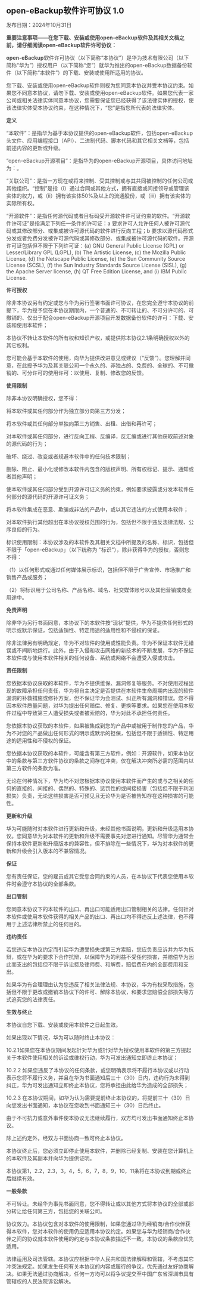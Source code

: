 <strong><span style="font-size:16.0pt;"><span style="color:None">open</span></span></strong><strong><span style="font-size:16.0pt;"><span style="color:None">-</span></span></strong><strong><span style="font-size:16.0pt;"><span style="color:None">e</span></span></strong><strong><span style="font-size:16.0pt;"><span style="color:None">B</span></span></strong><strong><span style="font-size:16.0pt;"><span style="color:None">ackup</span></span></strong><strong><span style="font-size:16.0pt;"><span style="color:None">软件</span></span></strong><strong><span style="font-size:16.0pt;"><span style="color:None">许可协议</span></span></strong><strong><span style="font-size:16.0pt;"><span style="color:None"> </span></span></strong><strong><span style="font-size:16.0pt;"><span style="color:None">1.0</span></span></strong>

<span style="color:494949">发布日期：</span><span style="color:494949">2024</span><span style="color:494949">年</span><span style="color:494949">10</span><span style="color:494949">月</span><span style="color:494949">31</span><span style="color:494949">日</span>

<strong><span style="color:494949">重要注意事项——在您下载、安装或使用</span></strong><strong><span style="color:494949">open-e</span></strong><strong><span style="color:494949">B</span></strong><strong><span style="color:494949">ackup</span></strong><strong><span style="color:494949">软件</span></strong><strong><span style="color:494949">及其相关文档</span></strong><strong><span style="color:494949">之前，请</span></strong><strong><span style="color:494949">仔细</span></strong><strong><span style="color:494949">阅读</span></strong><strong><span style="color:494949">open-e</span></strong><strong><span style="color:494949">B</span></strong><strong><span style="color:494949">ackup</span></strong><strong><span style="color:494949">软件</span></strong><strong><span style="color:494949">许可协议</span></strong><strong><span style="color:494949">：</span></strong>

<strong><span style="color:494949">open-</span></strong><strong><span style="color:494949">e</span></strong><strong><span style="color:494949">B</span></strong><strong><span style="color:494949">ackup</span></strong><span style="color:494949">软件</span><span style="color:494949">许可协议（以下简称</span><span style="color:494949">“</span><span style="color:494949">本协议</span><span style="color:494949">”</span><span style="color:494949">）是</span><span style="color:494949">华为技术有限公司（以下简称</span><span style="color:494949">“</span><span style="color:494949">华为</span><span style="color:494949">”</span><span style="color:494949">）</span><span style="color:494949">授权</span><span style="color:494949">用户（以下简称</span><span style="color:494949">“</span><span style="color:494949">您</span><span style="color:494949">”</span><span style="color:494949">）就</span><span style="color:494949">华为推出的</span><span style="color:494949">open</span><span style="color:494949">-</span><span style="color:494949">e</span><span style="color:494949">B</span><span style="color:494949">ackup</span><span style="color:494949">数据备份软件</span><span style="color:494949">（</span><span style="color:494949">以下简称</span><span style="color:494949">“</span><span style="color:494949">本软件</span><span style="color:494949">”</span><span style="color:494949">）的</span><span style="color:494949">下载</span><span style="color:494949">、</span><span style="color:494949">安装</span><span style="color:494949">或</span><span style="color:494949">使用所</span><span style="color:494949">适用</span><span style="color:494949">的协议。</span>

<span style="color:494949">您下载</span><span style="color:494949">、</span><span style="color:494949">安装或使用</span><span style="color:494949">open</span><span style="color:494949">-</span><span style="color:494949">e</span><span style="color:494949">B</span><span style="color:494949">ackup</span><span style="color:494949">软件</span><span style="color:494949">则</span><span style="color:494949">视为您同意本协议</span><span style="color:494949">并受本协议约束</span><span style="color:494949">。如</span><span style="color:494949">果</span><span style="color:494949">您不同意本协议，请勿下载</span><span style="color:494949">、</span><span style="color:494949">安装或使用</span><span style="color:494949">open</span><span style="color:494949">-</span><span style="color:494949">e</span><span style="color:494949">B</span><span style="color:494949">ackup</span><span style="color:494949">软件</span><span style="color:494949">。</span><span style="color:494949">如果您代表一家公司或</span><span style="color:494949">相关</span><span style="color:494949">法律实体同意本协议，</span><span style="color:494949">您需要保证您已经获得了该法律实体的授权，</span><span style="color:494949">使该</span><span style="color:494949">法律</span><span style="color:494949">实体受本协议约束，在这种情况下，“您”是指您所代表的</span><span style="color:494949">法律</span><span style="color:494949">实体。</span>

<strong><span style="color:494949">定义</span></strong>

<span style="color:494949">“本</span><span style="color:494949">软件</span><span style="color:494949">”：</span><span style="color:494949">是指</span><span style="color:494949">华为</span><span style="color:494949">基于本协议</span><span style="color:494949">提供的</span><span style="color:494949">open</span><span style="color:494949">-</span><span style="color:494949">e</span><span style="color:494949">B</span><span style="color:494949">ackup</span><span style="color:494949">软件，包括</span><span style="color:494949">open</span><span style="color:494949">-</span><span style="color:494949">e</span><span style="color:494949">B</span><span style="color:494949">ackup</span><span style="color:494949">头文件、</span><span style="color:494949">应用编程接口（</span><span style="color:494949">API</span><span style="color:494949">）</span><span style="color:494949">、二进制</span><span style="color:494949">代码</span><span style="color:494949">、脚本代码</span><span style="color:494949">和其它</span><span style="color:494949">相关文档等</span><span style="color:494949">，包括前述</span><span style="color:494949">内容</span><span style="color:494949">的</span><span style="color:494949">更新或升级。</span>

<span style="color:494949">“</span><span style="color:494949">open-eBackup</span><span style="color:494949">开源项目</span><span style="color:494949">”：</span><span style="color:494949">是指华为</span><span style="color:494949">的open</span><span style="color:494949">-</span><span style="color:494949">e</span><span style="color:494949">B</span><span style="color:494949">ackup开源项目，</span><span style="color:494949">具体访问</span><span style="color:494949">地址为：</span><span style="color:494949">。</span>

<span style="color:494949"> </span><span style="color:494949">“关联公司”：是指一方现在或将来控制、受其控制或与其共同被控制的任何公司或其他组织。</span><span style="color:494949">“</span><span style="color:494949">控制</span><span style="color:494949">”</span><span style="color:494949">是指（</span><span style="color:494949">i</span><span style="color:494949">）通过合同或其他方式，拥有直接或间接领导或管理该实体的权力，或（</span><span style="color:494949">ii</span><span style="color:494949">）拥有该实体</span><span style="color:494949">50%</span><span style="color:494949">及以上的流通股份，或（</span><span style="color:494949">iii</span><span style="color:494949">）拥有该实体的实际所有权。</span>

<span style="color:494949">“开源软件”：是指任何源代码或者目标码受开源软件许可证约束的软件。“开源软件许可证”是指满足下列任</span><span style="color:494949">一</span><span style="color:494949">条件的许可证：a 要求许可人允许任何人被许可源代码或其修改部分、或集成被许可源代码的软件进行反向工程；b 要求以源代码形式分发或者免费分发被许可源代码或其修改部分、或集成被许可源代码的软件。开源许可证包括但不限于下列许可证：(a) GNU General Public License (GPL) or Lesser/Library GPL (LGPL), (b) The Artistic License, (</span><span style="color:494949">c) the Mozilla Public License, (d) the Netscape Public License, (e) the Sun Community Source License (SCSL), (f) the Sun Industry Standards Source License (SISL), (g) the Apache Server license, (h) QT Free Edition License, and (i) IBM Public License.</span>

<strong><span style="color:494949">许可授权</span></strong>



<span style="color:494949">除非本协议另有约定或您与华为另行签署书面许可协议，在您完全遵守本协议的前提下，华为授予您在本协议期限内</span><span style="color:494949">，一个</span><span style="color:494949">普通</span><span style="color:494949">的、不可转让的、不可分许可的</span><span style="color:494949">、</span><span style="color:494949">可撤销的</span><span style="color:494949">、</span><span style="color:494949">仅</span><span style="color:494949">出于</span><span style="color:494949">配合</span><span style="color:494949">open-eBackup开源项目</span><span style="color:494949">开发</span><span style="color:494949">数据备份</span><span style="color:494949">软件</span><span style="color:494949">的</span><span style="color:494949">许可</span><span style="color:494949">：</span><span style="color:494949">下载、安装</span><span style="color:494949">和</span><span style="color:494949">使用本</span><span style="color:494949">软件</span><span style="color:494949">；</span>

<span style="color:494949">本协议不转让本软件的所有权</span><span style="color:494949">和知识产权，</span><span style="color:494949">或提供除本协议</span><span style="color:494949">2.1</span><span style="color:494949">条</span><span style="color:494949">明确授权</span><span style="color:494949">以</span><span style="color:494949">外</span><span style="color:494949">的</span><span style="color:494949">其它</span><span style="color:494949">权利。</span><span style="color:494949"> </span>

<span style="color:494949">您可能会基于本软件的使用，向华为提供改进意见或建议（“反馈”）。您理解并同意，在此授予华</span><span style="color:494949">为及其</span><span style="color:494949">关联公司一个</span><span style="color:494949">永久的、非独占的、</span><span style="color:494949">免费的、全球的、不可撤销的、可分许可的使用许可：以使用</span><span style="color:494949">、复制、</span><span style="color:494949">修改您</span><span style="color:494949">的反馈。</span>

<strong><span style="color:494949">使用限制</span></strong>

<span style="color:494949">除非本协议明确授权</span><span style="color:494949">，您不得：</span>



<span style="color:494949">将</span><span style="color:494949">本</span><span style="color:494949">软件</span><span style="color:494949">或其</span><span style="color:494949">任何</span><span style="color:494949">部分</span><span style="color:494949">作为独立部分</span><span style="color:494949">向第三方</span><span style="color:494949">分发</span><span style="color:494949">；</span>

<span style="color:494949">将本软件或其任何部分</span><span style="color:494949">单独</span><span style="color:494949">向第三方销</span><span style="color:494949">售</span><span style="color:494949">、出租、出借</span><span style="color:494949">和</span><span style="color:494949">再许可</span><span style="color:494949">；</span>

<span style="color:494949">对本</span><span style="color:494949">软件</span><span style="color:494949">或其任何部分</span><span style="color:494949">，</span><span style="color:494949">进行</span><span style="color:494949">反向工程、反编译</span><span style="color:494949">，</span><span style="color:494949">反汇编</span><span style="color:494949">或进行</span><span style="color:494949">其他</span><span style="color:494949">获取</span><span style="color:494949">前述对象</span><span style="color:494949">的</span><span style="color:494949">源代码</span><span style="color:494949">的</span><span style="color:494949">行为</span><span style="color:494949">；</span>

<span style="color:494949">破坏、绕过、改变或者规避本</span><span style="color:494949">软件</span><span style="color:494949">中</span><span style="color:494949">的任何技术限制；</span>

<span style="color:494949">删除、阻止、最小化或修改本</span><span style="color:494949">软件</span><span style="color:494949">内包含的版权声明、</span><span style="color:494949">所有权标记、</span><span style="color:494949">提示、通知</span><span style="color:494949">或者</span><span style="color:494949">其他声明；</span>

<span style="color:494949">使</span><span style="color:494949">本</span><span style="color:494949">软件</span><span style="color:494949">或其任何部分</span><span style="color:494949">受到开源许可证义务的约束，例如</span><span style="color:494949">要求披露或分发本软件任何部分的源代码的</span><span style="color:494949">开源许可证义务</span><span style="color:494949">；</span>

<span style="color:494949">将</span><span style="color:494949">本</span><span style="color:494949">软件</span><span style="color:494949">集成</span><span style="color:494949">在恶意、欺骗或非法的产品中，或以</span><span style="color:494949">其它</span><span style="color:494949">违法的方式使用</span><span style="color:494949">本</span><span style="color:494949">软件</span><span style="color:494949">；</span>

<span style="color:494949">对本</span><span style="color:494949">软件</span><span style="color:494949">执行</span><span style="color:494949">其他</span><span style="color:494949">超出在本协议授权范围的行为，</span><span style="color:494949">包括但不限于</span><span style="color:494949">违反法律</span><span style="color:494949">法规、</span><span style="color:494949">公序良俗</span><span style="color:494949">的行为。</span>

<span style="color:494949">标识使用限制：本协议涉及的</span><span style="color:494949">本</span><span style="color:494949">软件及其相关文档中所提及的名称、标识，包括但不限于「</span><span style="color:494949">open-eBackup</span><span style="color:494949">」（以下统称为 "标识"），除非获得</span><span style="color:494949">华为的</span><span style="color:494949">授权，否则</span><span style="color:494949">您</span><span style="color:494949">不得：</span>

<span style="color:494949">（1）以任何形式或通过任何媒体展示标识，包括但不限于广告宣传、市场推广和销售产品或服务；</span>

<span style="color:494949">（2）将标识用于公司名称、产品名称、域名、社交媒体账号以及其他营销或商业用途中。</span>

<strong><span style="color:494949">免责声明</span></strong>



<span style="color:494949">除非华为另行书面同意，本协议下的</span><span style="color:494949">本</span><span style="color:494949">软件</span><span style="color:494949">按“现状”</span><span style="color:494949">提供，华为不提供任何</span><span style="color:494949">形式的</span><span style="color:494949">明示或默示保证，包括适销性、</span><span style="color:494949">特定用途的适用性和</span><span style="color:494949">不</span><span style="color:494949">侵权</span><span style="color:494949">的保证。</span>

<span style="color:494949">除</span><span style="color:494949">非</span><span style="color:494949">法律另有明确规定，</span><span style="color:494949">华为不对软件的使用或性能负责。</span><span style="color:494949">华为不保证</span><span style="color:494949">本</span><span style="color:494949">软件</span><span style="color:494949">无错误或不间断地运行。此外，由于入侵和攻击网络的新技术的不断发展，华为不保证</span><span style="color:494949">本</span><span style="color:494949">软件</span><span style="color:494949">或与使用</span><span style="color:494949">本</span><span style="color:494949">软件</span><span style="color:494949">相关的任何设备、系统或网络不会遭受入侵或攻击。</span>

<strong><span style="color:494949">责任限制</span></strong>



<span style="color:494949">您依据</span><span style="color:494949">本协议获取的</span><span style="color:494949">本</span><span style="color:494949">软件</span><span style="color:494949">，华为不提供维保</span><span style="color:494949">、漏洞修复等</span><span style="color:494949">服务</span><span style="color:494949">。</span><span style="color:494949">不</span><span style="color:494949">对</span><span style="color:494949">使用过程出现的故障承担任何责任</span><span style="color:494949">，</span><span style="color:494949">华为将自主决定</span><span style="color:494949">是否</span><span style="color:494949">提供在</span><span style="color:494949">本</span><span style="color:494949">软件</span><span style="color:494949">生命周期内出现的软件漏洞的</span><span style="color:494949">补救</span><span style="color:494949">措施或修补方案，但不保证华为会测试、纠正所有漏洞和错误。</span><span style="color:494949">您</span><span style="color:494949">不得</span><span style="color:494949">因</span><span style="color:494949">本</span><span style="color:494949">软件</span><span style="color:494949">质</span><span style="color:494949">量问题，对华为提出任何赔偿、修复、更换等要求。如果您在使用</span><span style="color:494949">本</span><span style="color:494949">软件</span><span style="color:494949">过程中导致第三人遭受损失或者被索赔的，华为对此不承担任何责任。</span>

<span style="color:494949">您依据</span><span style="color:494949">本协议获取的</span><span style="color:494949">本</span><span style="color:494949">软件</span><span style="color:494949">，</span><span style="color:494949">如</span><span style="color:494949">果</span><span style="color:494949">被集成到您的产品中</span><span style="color:494949">或被用于</span><span style="color:494949">制作</span><span style="color:494949">您</span><span style="color:494949">的产品</span><span style="color:494949">，</span><span style="color:494949">华为不</span><span style="color:494949">对您的产品</span><span style="color:494949">做出</span><span style="color:494949">任何</span><span style="color:494949">形式的</span><span style="color:494949">明示</span><span style="color:494949">或默示</span><span style="color:494949">的担保，包括但不限于</span><span style="color:494949">适销性、特定用途的适用性和</span><span style="color:494949">不</span><span style="color:494949">侵权的保证</span><span style="color:494949">。</span>

<span style="color:494949">您依据</span><span style="color:494949">本协议获取的本软件，可能含有</span><span style="color:494949">第三方软件，例如：</span><span style="color:494949">开源软件，</span><span style="color:494949">如果本</span><span style="color:494949">协议</span><span style="color:494949">中的条款与</span><span style="color:494949">第三方软件协议</span><span style="color:494949">的</span><span style="color:494949">条款之间存在冲突，仅在解决冲突所必需的范围内以</span><span style="color:494949">第三方</span><span style="color:494949">软件的</span><span style="color:494949">条款为准</span><span style="color:494949">。</span>

<span style="color:494949">无论</span><span style="color:494949">在</span><span style="color:494949">何种</span><span style="color:494949">情况下，华为均不对</span><span style="color:494949">您根据本协议使用本软件而产生</span><span style="color:494949">的</span><span style="color:494949">或与之相关的</span><span style="color:494949">任何</span><span style="color:494949">的直接的、</span><span style="color:494949">间接的、偶然的、特殊的、惩罚性的或间接损害（包括但不限于利润损失）负责，无论这些损害是否可预见且无论华为是否被告知存在这种损害的可能性。</span>

<strong><span style="color:494949">更新</span></strong><strong><span style="color:494949">和升级</span></strong>



<span style="color:494949">华为可</span><span style="color:494949">能</span><span style="color:494949">随时对</span><span style="color:494949">本</span><span style="color:494949">软件</span><span style="color:494949">进行更新</span><span style="color:494949">和升级</span><span style="color:494949">，</span><span style="color:494949">未经其他书面说明，</span><span style="color:494949">更新</span><span style="color:494949">和升级</span><span style="color:494949">适用本协议。您同意华为对</span><span style="color:494949">本</span><span style="color:494949">软件</span><span style="color:494949">的更新</span><span style="color:494949">和升级</span><span style="color:494949">不需要事先对您进行通知。尽管华为通常会</span><span style="color:494949">保持</span><span style="color:494949">本</span><span style="color:494949">软件</span><span style="color:494949">更新和升级</span><span style="color:494949">版本的兼容性，但不排除在一些情况下，华为对</span><span style="color:494949">本</span><span style="color:494949">软件</span><span style="color:494949">的更新</span><span style="color:494949">和升级</span><span style="color:494949">会引入版本的不兼容</span><span style="color:494949">情况</span><span style="color:494949">。</span>

<strong><span style="color:494949">保证</span></strong>



<span style="color:494949">您</span><span style="color:494949">有责任保证，您的雇员或其它受</span><span style="color:494949">您合同</span><span style="color:494949">约束的人员，在本协议下</span><span style="color:494949">代表您</span><span style="color:494949">使用本软件时会遵守本协议的全部条款</span><span style="color:494949">。</span>

<strong><span style="color:494949">出口管制</span></strong>



<span style="color:494949">您同意本协议</span><span style="color:494949">下</span><span style="color:494949">的</span><span style="color:494949">本</span><span style="color:494949">软件</span><span style="color:494949">的出口、再出口可能适用出口管制相关的法律。任何针对</span><span style="color:494949">本</span><span style="color:494949">软件</span><span style="color:494949">或</span><span style="color:494949">使用</span><span style="color:494949">本</span><span style="color:494949">软件</span><span style="color:494949">获得的相关</span><span style="color:494949">产品的出口、再出口均不得违反上述法律，也不得用于上述法律所禁止的任何目的。</span>

<strong><span style="color:494949">违约</span></strong><strong><span style="color:494949">责任</span></strong>



<span style="color:494949">若您</span><span style="color:494949">违反本协议约定而引起华为遭受损失或第三方索赔，</span><span style="color:494949">您</span><span style="color:494949">应负责应诉并为华为抗辩，或在华为的要求下合作抗辩，以保障华为的利益不受任何损害，并赔偿华为因此而支出的包括但不限于诉讼费及律师费、和解费，赔偿费在内的全部费用和支出。</span>

<span style="color:494949">如</span><span style="color:494949">果</span><span style="color:494949">华为有合理理由认为</span><span style="color:494949">您</span><span style="color:494949">违反了相关法律法规、本协议，华为有权采取措施，包括但不限于</span><span style="color:494949">更改或撤销本协议下的许可</span><span style="color:494949">、解除</span><span style="color:494949">本</span><span style="color:494949">协议</span><span style="color:494949">，</span><span style="color:494949">和</span><span style="color:494949">要求</span><span style="color:494949">您</span><span style="color:494949">赔偿</span><span style="color:494949">全部</span><span style="color:494949">损失等方式</span><span style="color:494949">追究</span><span style="color:494949">您</span><span style="color:494949">的法律责任。</span>

<strong><span style="color:494949">生效与终止</span></strong>



<span style="color:494949">本协议自</span><span style="color:494949">您</span><span style="color:494949">下载、安装</span><span style="color:494949">或</span><span style="color:494949">使用</span><span style="color:494949">本软件</span><span style="color:494949">之日起</span><span style="color:494949">生效</span><span style="color:494949">。</span>

<span style="color:494949">如果出现以下情况，华为可以随时终止本协议</span><span style="color:494949">：</span>

<span style="color:494949">10</span><span style="color:494949">.2</span><span style="color:494949">.</span><span style="color:494949">1</span><span style="color:494949">如果您在本协议期间发起针对华为或</span><span style="color:494949">针</span><span style="color:494949">对</span><span style="color:494949">华为授权使用</span><span style="color:494949">本</span><span style="color:494949">软件</span><span style="color:494949">的</span><span style="color:494949">第三方提起</span><span style="color:494949">关于</span><span style="color:494949">本软件使用相关的</span><span style="color:494949">诉讼</span><span style="color:494949">或维权行动</span><span style="color:494949">，华为可发出通知立即终止本协议</span><span style="color:494949">；</span>

<span style="color:494949">10</span><span style="color:494949">.2.</span><span style="color:494949">2</span><span style="color:494949"> </span><span style="color:494949">如果您违反了本协议</span><span style="color:494949">的</span><span style="color:494949">任何条款，</span><span style="color:494949">或</span><span style="color:494949">您明确</span><span style="color:494949">表示将不履行本协议或以行动表示您将不履行义务，</span><span style="color:494949">并且在华为书面通知后三十（</span><span style="color:494949">30</span><span style="color:494949">）</span><span style="color:494949">日</span><span style="color:494949">内，</span><span style="color:494949">违约</span><span style="color:494949">行为未得到纠正，华为可</span><span style="color:494949">发出通知</span><span style="color:494949">立即终止本协议，您将承担由此给华为造成的</span><span style="color:494949">全部</span><span style="color:494949">损失；</span>

<span style="color:494949">10</span><span style="color:494949">.</span><span style="color:494949">2</span><span style="color:494949">.</span><span style="color:494949">3</span><span style="color:494949"> </span><span style="color:494949">在本</span><span style="color:494949">协议期间，如</span><span style="color:494949">华为</span><span style="color:494949">认为需要提前终止本协议的，</span><span style="color:494949">将</span><span style="color:494949">提前三十（</span><span style="color:494949">30</span><span style="color:494949">）日向</span><span style="color:494949">您</span><span style="color:494949">发出</span><span style="color:494949">书面通知，本协议在</span><span style="color:494949">您</span><span style="color:494949">收到书面通知三十（</span><span style="color:494949">30</span><span style="color:494949">）日后终止</span><span style="color:494949">。</span>

<span style="color:494949">由于不可抗力或意外事件使本协议无法继续履行，</span><span style="color:494949">双方均</span><span style="color:494949">可发出书面通知终止本协议。</span>

<span style="color:494949">除上述约定外，经双方书面协商一致可终止本协议。</span>

<span style="color:494949">本协议终止后</span><span style="color:494949">，</span><span style="color:494949">您</span><span style="color:494949">必须立即停止使用</span><span style="color:494949">本</span><span style="color:494949">软件</span><span style="color:494949">，并删除已经复制、安装在您计算机上的</span><span style="color:494949">本</span><span style="color:494949">软件</span><span style="color:494949">及其副本</span><span style="color:494949">并向华为提供证明</span><span style="color:494949">。</span><span style="color:494949"> </span>

<span style="color:494949">本协议第</span><span style="color:494949">1</span><span style="color:494949">，</span><span style="color:494949">2</span><span style="color:494949">.2</span><span style="color:494949">，</span><span style="color:494949">2.</span><span style="color:494949">3</span><span style="color:494949">，</span><span style="color:494949">3</span><span style="color:494949">，</span><span style="color:494949">4</span><span style="color:494949">，</span><span style="color:494949">5</span><span style="color:494949">，</span><span style="color:494949">6</span><span style="color:494949">，</span><span style="color:494949">7</span><span style="color:494949">，</span><span style="color:494949">8</span><span style="color:494949">，</span><span style="color:494949">9</span><span style="color:494949">，</span><span style="color:494949">10</span><span style="color:494949">，1</span><span style="color:494949">1</span><span style="color:494949">条将在本协议到期或终止后继续有效。</span>

<strong><span style="color:494949">一般条款</span></strong>



<span style="color:494949">不可转让。未经华为事先书面同意，</span><span style="color:494949">您不得</span><span style="color:494949">转让或以其他方式将本协议的全部或部分转让给任何第三方，包括您的关联</span><span style="color:494949">公司</span><span style="color:494949">。</span>

<span style="color:494949">协议效力。本协议包含对</span><span style="color:494949">本</span><span style="color:494949">软件</span><span style="color:494949">的使用限制，如果您通过华为经销商</span><span style="color:494949">/</span><span style="color:494949">合作伙伴</span><span style="color:494949">获得</span><span style="color:494949">本</span><span style="color:494949">软件</span><span style="color:494949">，您对</span><span style="color:494949">本</span><span style="color:494949">软件</span><span style="color:494949">的使用仍应适用本协议约定。如果您与华为经销商</span><span style="color:494949">/</span><span style="color:494949">合作伙伴之间的协议就</span><span style="color:494949">本</span><span style="color:494949">软件</span><span style="color:494949">使用的约定与本协议条款描述不一致，本协议的条款应优先适用。</span>

<span style="color:494949">法律适用及司法管辖。本协议应根据中华人民共和国法律解释和管辖</span><span style="color:494949">，不考虑其它冲突法规定</span><span style="color:494949">。如果发生任何有关本协议的内容或履行的争议，</span><span style="color:494949">优先</span><span style="color:494949">通过友好协商解决。如果无法通过协商解决，任何一方均可以将争议提交</span><span style="color:494949">至</span><span style="color:494949">中国广东省深圳市具有管辖权的人民法院诉讼解决。</span>

